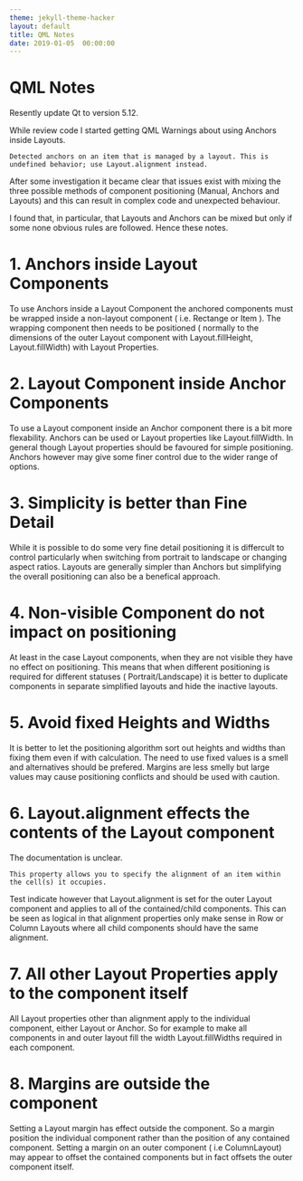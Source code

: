 ```yaml
---
theme: jekyll-theme-hacker
layout: default
title: QML Notes
date: 2019-01-05  00:00:00
---
```


# QML Notes

Resently update Qt to version 5.12.

While review code I started getting QML Warnings about using Anchors inside Layouts.

```
Detected anchors on an item that is managed by a layout. This is undefined behavior; use Layout.alignment instead.
```

After some investigation it became clear that issues exist with mixing the three possible methods of component positioning (Manual, Anchors and Layouts) and this can result in complex code and unexpected behaviour.

I found that, in particular, that Layouts and Anchors can be mixed but only if some none obvious rules are followed. Hence these notes.

# 1. Anchors inside Layout Components

To use Anchors inside a Layout Component the anchored components must be wrapped inside a non-layout component ( i.e. Rectange or Item ). The wrapping component then needs to be positioned ( normally to the dimensions of the outer Layout component with Layout.fillHeight, Layout.fillWidth)
with Layout Properties.


# 2. Layout Component inside Anchor Components

To use a Layout component inside an Anchor component there is a bit more flexability. Anchors can be used or Layout properties like Layout.fillWidth. In general though Layout properties should be favoured for simple positioning. Anchors however may give some finer control due to the wider range of options.


# 3. Simplicity is better than Fine Detail

While it is possible to do some very fine detail positioning it is differcult to control particularly when switching from portrait to landscape or changing aspect ratios. Layouts are generally simpler than Anchors but simplifying the overall positioning can also be a benefical approach.

# 4. Non-visible Component do not impact on positioning

At least in the case Layout components, when they are not visible they have no effect on positioning. This means that when different positioning is required for different statuses ( Portrait/Landscape) it is better to duplicate components in separate simplified layouts and hide the inactive layouts.

# 5. Avoid fixed Heights and Widths

It is better to let the positioning algorithm sort out heights and widths than fixing them even if with calculation. The need to use fixed values is a smell and alternatives should be prefered. Margins are less smelly but large values may cause positioning conflicts and should be used with caution.

# 6. Layout.alignment effects the contents of the Layout component

The documentation is unclear.
```
This property allows you to specify the alignment of an item within the cell(s) it occupies.
```

Test indicate however that Layout.alignment is set for the outer Layout component and applies to all of the contained/child components. This can be seen as logical in that alignment properties only make sense in Row or Column Layouts where all child components should have the same alignment.

# 7. All other Layout Properties apply to the component itself

All Layout properties other than alignment apply to the individual component, either Layout or Anchor. So for example to make all components in and outer layout fill the width Layout.fillWidths required in each component.

# 8. Margins are outside the component

Setting a Layout margin has effect outside the component. So a margin position the individual component rather than the position of any contained component. Setting a margin on an outer component ( i.e ColumnLayout) may appear to offset the contained components but in fact offsets the outer component itself.
  
